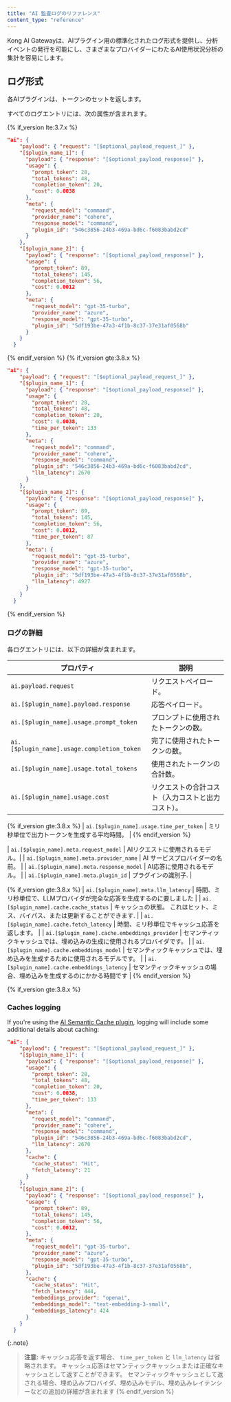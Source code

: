 ```yaml
---
title: "AI 監査ログのリファレンス"
content_type: "reference"
---
```

Kong AI Gatewayは、AIプラグイン用の標準化されたログ形式を提供し、分析イベントの発行を可能にし、さまざまなプロバイダーにわたるAI使用状況分析の集計を容易にします。

ログ形式
----

各AIプラグインは、トークンのセットを返します。

すべてのログエントリには、次の属性が含まれます。

{% if_version lte:3.7.x %}

```json
"ai": {
    "payload": { "request": "[$optional_payload_request_]" },
    "[$plugin_name_1]": {
      "payload": { "response": "[$optional_payload_response]" },
      "usage": {
        "prompt_token": 28,
        "total_tokens": 48,
        "completion_token": 20,
        "cost": 0.0038
      },
      "meta": {
        "request_model": "command",
        "provider_name": "cohere",
        "response_model": "command",
        "plugin_id": "546c3856-24b3-469a-bd6c-f6083babd2cd"
      }
    },
    "[$plugin_name_2]": {
      "payload": { "response": "[$optional_payload_response]" },
      "usage": {
        "prompt_token": 89,
        "total_tokens": 145,
        "completion_token": 56,
        "cost": 0.0012
      },
      "meta": {
        "request_model": "gpt-35-turbo",
        "provider_name": "azure",
        "response_model": "gpt-35-turbo",
        "plugin_id": "5df193be-47a3-4f1b-8c37-37e31af0568b"
      }
    }
  }
```

{% endif_version %}
{% if_version gte:3.8.x %}

```json
"ai": {
    "payload": { "request": "[$optional_payload_request_]" },
    "[$plugin_name_1]": {
      "payload": { "response": "[$optional_payload_response]" },
      "usage": {
        "prompt_token": 28,
        "total_tokens": 48,
        "completion_token": 20,
        "cost": 0.0038,
        "time_per_token": 133
      },
      "meta": {
        "request_model": "command",
        "provider_name": "cohere",
        "response_model": "command",
        "plugin_id": "546c3856-24b3-469a-bd6c-f6083babd2cd",
        "llm_latency": 2670
      }
    },
    "[$plugin_name_2]": {
      "payload": { "response": "[$optional_payload_response]" },
      "usage": {
        "prompt_token": 89,
        "total_tokens": 145,
        "completion_token": 56,
        "cost": 0.0012,
        "time_per_token": 87
      },
      "meta": {
        "request_model": "gpt-35-turbo",
        "provider_name": "azure",
        "response_model": "gpt-35-turbo",
        "plugin_id": "5df193be-47a3-4f1b-8c37-37e31af0568b",
        "llm_latency": 4927
      }
    }
  }
```

{% endif_version %}

### ログの詳細

各ログエントリには、以下の詳細が含まれます。

|                   プロパティ                    |            説明             |
|--------------------------------------------|---------------------------|
| `ai.payload.request`                       | リクエストペイロード。               |
| `ai.[$plugin_name].payload.response`       | 応答ペイロード。                  |
| `ai.[$plugin_name].usage.prompt_token`     | プロンプトに使用されたトークンの数。        |
| `ai.[$plugin_name].usage.completion_token` | 完了に使用されたトークンの数。           |
| `ai.[$plugin_name].usage.total_tokens`     | 使用されたトークンの合計数。            |
| `ai.[$plugin_name].usage.cost`             | リクエストの合計コスト（入力コストと出力コスト）。 |

{% if_version gte:3.8.x %}
\| `ai.[$plugin_name].usage.time_per_token` \| ミリ秒単位で出力トークンを生成する平均時間。 \|
{% endif_version %}

\| `ai.[$plugin_name].meta.request_model` \| AIリクエストに使用されるモデル。\|
\| `ai.[$plugin_name].meta.provider_name` \|  AI サービスプロバイダーの名前。 \|
\| `ai.[$plugin_name].meta.response_model` \| AI応答に使用されるモデル。 \|
\| `ai.[$plugin_name].meta.plugin_id` \| プラグインの識別子. \|

{% if_version gte:3.8.x %}
\| `ai.[$plugin_name].meta.llm_latency` \| 時間、ミリ秒単位で、LLMプロバイダが完全な応答を生成するのに要しました \|
\| `ai.[$plugin_name].cache.cache_status` \| キャッシュの状態。 これはヒット、ミス、バイパス、または更新することができます. \|
\| `ai.[$plugin_name].cache.fetch_latency` \| 時間、ミリ秒単位でキャッシュ応答を返します。 \|
\| `ai.[$plugin_name].cache.embeddings_provider` \| セマンティックキャッシュでは、埋め込みの生成に使用されるプロバイダです。 \|
\| `ai.[$plugin_name].cache.embeddings_model` \|  セマンティックキャッシュでは、埋め込みを生成するために使用されるモデルです。 \|
\| `ai.[$plugin_name].cache.embeddings_latency` \|  セマンティックキャッシュの場合、埋め込みを生成するのにかかる時間です \|
{% endif_version %}

{% if_version gte:3.8.x %}

### Caches logging

If you're using the [AI Semantic Cache plugin](/hub/kong-inc/), logging will include some additional details about caching:

```json
"ai": {
    "payload": { "request": "[$optional_payload_request_]" },
    "[$plugin_name_1]": {
      "payload": { "response": "[$optional_payload_response]" },
      "usage": {
        "prompt_token": 28,
        "total_tokens": 48,
        "completion_token": 20,
        "cost": 0.0038,
        "time_per_token": 133
      },
      "meta": {
        "request_model": "command",
        "provider_name": "cohere",
        "response_model": "command",
        "plugin_id": "546c3856-24b3-469a-bd6c-f6083babd2cd",
        "llm_latency": 2670
      },
      "cache": {
        "cache_status": "Hit",
        "fetch_latency": 21
      }
    },
    "[$plugin_name_2]": {
      "payload": { "response": "[$optional_payload_response]" },
      "usage": {
        "prompt_token": 89,
        "total_tokens": 145,
        "completion_token": 56,
        "cost": 0.0012,
      },
      "meta": {
        "request_model": "gpt-35-turbo",
        "provider_name": "azure",
        "response_model": "gpt-35-turbo",
        "plugin_id": "5df193be-47a3-4f1b-8c37-37e31af0568b",
      },
      "cache": {
        "cache_status": "Hit",
        "fetch_latency": 444,
        "embeddings_provider": "openai",
        "embeddings_model": "text-embedding-3-small",
        "embeddings_latency": 424
      }
    }
  }
```

{:.note}
> 
> **注意:**
> キャッシュ応答を返す場合、 `time_per_token` と `llm_latency` は省略されます。
> キャッシュ応答はセマンティックキャッシュまたは正確なキャッシュとして返すことができます。 セマンティックキャッシュとして返される場合、埋め込みプロバイダ、埋め込みモデル、埋め込みレイテンシーなどの追加の詳細が含まれます
> {% endif_version %}

